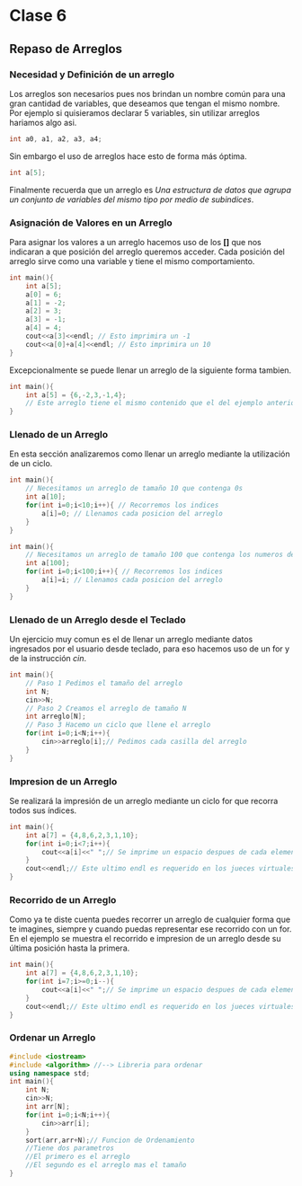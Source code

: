 # Clase 6
## Repaso de Arreglos
### Necesidad y Definición de un arreglo
Los arreglos son necesarios pues nos brindan un nombre común para una gran cantidad de variables, que deseamos que tengan el mismo nombre. <br>
Por ejemplo si quisieramos declarar 5 variables, sin utilizar arreglos hariamos algo asi. <br>
```cpp
int a0, a1, a2, a3, a4;
```
Sin embargo el uso de arreglos hace esto de forma más óptima. 
```cpp
int a[5];
```
Finalmente recuerda que un arreglo es *Una estructura de datos que agrupa un conjunto de variables del mismo tipo por medio de subindices*.
### Asignación de Valores en un Arreglo
Para asignar los valores a un arreglo hacemos uso de los **[]** que nos indicaran a que posición del arreglo queremos acceder. Cada posición del arreglo sirve como una variable y tiene el mismo comportamiento.
```cpp
int main(){
	int a[5];
	a[0] = 6;
	a[1] = -2;
	a[2] = 3;
	a[3] = -1;
	a[4] = 4;
	cout<<a[3]<<endl; // Esto imprimira un -1
	cout<<a[0]+a[4]<<endl; // Esto imprimira un 10
}
```
Excepcionalmente se puede llenar un arreglo de la siguiente forma tambien. 
```cpp
int main(){
	int a[5] = {6,-2,3,-1,4};
	// Este arreglo tiene el mismo contenido que el del ejemplo anterior.
}
```
### Llenado de un Arreglo
En esta sección analizaremos como llenar un arreglo mediante la utilización de un ciclo.
```cpp
int main(){
	// Necesitamos un arreglo de tamaño 10 que contenga 0s
	int a[10];
	for(int i=0;i<10;i++){ // Recorremos los indices
		a[i]=0; // Llenamos cada posicion del arreglo
	}
}
```
```cpp
int main(){
	// Necesitamos un arreglo de tamaño 100 que contenga los numeros del 0 al 99
	int a[100];
	for(int i=0;i<100;i++){ // Recorremos los indices
		a[i]=i; // Llenamos cada posicion del arreglo
	}
}
```
### Llenado de un Arreglo desde el Teclado
Un ejercicio muy comun es el de llenar un arreglo mediante datos ingresados por el usuario desde teclado, para eso hacemos uso de un for y de la instrucción *cin*.
```cpp
int main(){
	// Paso 1 Pedimos el tamaño del arreglo
	int N;
	cin>>N; 
	// Paso 2 Creamos el arreglo de tamaño N
	int arreglo[N];
	// Paso 3 Hacemo un ciclo que llene el arreglo
	for(int i=0;i<N;i++){
		cin>>arreglo[i];// Pedimos cada casilla del arreglo
	}
}
```
### Impresion de un Arreglo
Se realizará la impresión de un arreglo mediante un ciclo for que recorra todos sus índices.
```cpp
int main(){
	int a[7] = {4,8,6,2,3,1,10};
	for(int i=0;i<7;i++){
		cout<<a[i]<<" ";// Se imprime un espacio despues de cada elemento
	}
	cout<<endl;// Este ultimo endl es requerido en los jueces virtuales
}
```
### Recorrido de un Arreglo
Como ya te diste cuenta puedes recorrer un arreglo de cualquier forma que te imagines, siempre y cuando puedas representar ese recorrido con un for. <br>
En el ejemplo se muestra el recorrido e impresion de un arreglo desde su última posición hasta la primera.
```cpp
int main(){
	int a[7] = {4,8,6,2,3,1,10};
	for(int i=7;i>=0;i--){
		cout<<a[i]<<" ";// Se imprime un espacio despues de cada elemento
	}
	cout<<endl;// Este ultimo endl es requerido en los jueces virtuales	
}
```
### Ordenar un Arreglo
```cpp
#include <iostream>
#include <algorithm> //--> Libreria para ordenar
using namespace std;
int main(){
	int N;
	cin>>N;
	int arr[N];
	for(int i=0;i<N;i++){
		cin>>arr[i];
	}
	sort(arr,arr+N);// Funcion de Ordenamiento
	//Tiene dos parametros
	//El primero es el arreglo
	//El segundo es el arreglo mas el tamaño
}
```